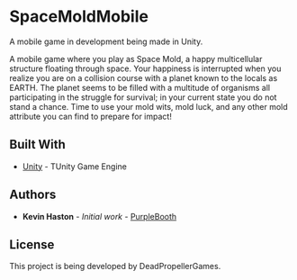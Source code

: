 # SpaceMoldMobile
A mobile game in development being made in Unity.

A mobile game where you play as Space Mold, a happy multicellular structure floating through space. Your happiness is interrupted when you realize you are on a collision course with a planet known to the locals as EARTH. The planet seems to be filled with a multitude of organisms all participating in the struggle for survival; in your current state you do not stand a chance. Time to use your mold wits, mold luck, and any other mold attribute you can find to prepare for impact!

## Built With

* [Unity](https://unity.com/) - TUnity Game Engine

## Authors

* **Kevin Haston** - *Initial work* - [PurpleBooth](https://github.com/PurpleBooth)

## License

This project is being developed by DeadPropellerGames.


